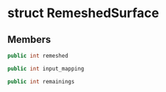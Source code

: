 # struct RemeshedSurface


## Members

```cpp
public int remeshed
```

```cpp
public int input_mapping
```

```cpp
public int remainings
```



